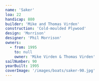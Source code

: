```yaml
---
name: 'Saker'
loa: 22
handicap: 880
builder: 'Mike and Thomas Virden'
construction: 'Cold-moulded Plywood'
design: 'Morrison'
designer: 'Phil Morrison'
owners:
  - from: 1995
    to: null
    owner: 'Mike Virden & Thomas Virden'
sailNumber: 90
yearBuilt: 1995
coverImage: '/images/boats/saker-90.jpg'
---
```

